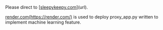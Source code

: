 Please direct to [[sleepykeepy.com](https://sleepykeepy.com/)](url).

[render.com(https://render.com/)](url) is used to deploy proxy_app.py written to implement machine learning feature.
